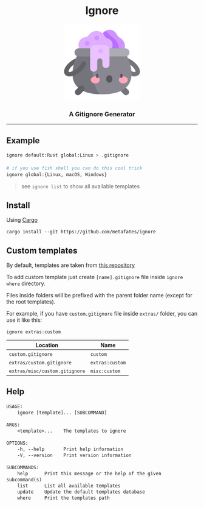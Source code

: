<h1 align="center">Ignore</h1>

<p align="center">
    <img width="200" src="assets/logo.png">
</p>

<h3 align="center">A Gitignore Generator</h3>

---

## Example

```bash
ignore default:Rust global:Linux > .gitignore

# if you use fish shell you can do this cool trick
ignore global:{Linux, macOS, Windows}
``` 

> see `ignore list` to show all available templates

## Install

Using [Cargo](https://doc.rust-lang.org/cargo/getting-started/installation.html)

```
cargo install --git https://github.com/metafates/ignore
```

## Custom templates

By default, templates are taken from [this repository](https://github.com/github/gitignore)

To add custom template just create `[name].gitignore`
file inside `ignore where` directory.

Files inside folders will be prefixed with the parent folder name (except for the root templates).

For example, if you have `custom.gitignore` file inside `extras/` folder,
you can use it like this:

```
ignore extras:custom
```

| Location                       | Name            |
|--------------------------------|-----------------|
| `custom.gitignore`             | `custom`        |
| `extras/custom.gitignore`      | `extras:custom` |
| `extras/misc/custom.gitignore` | `misc:custom`   |

## Help

```
USAGE:
    ignore [template]... [SUBCOMMAND]

ARGS:
    <template>...    The templates to ignore

OPTIONS:
    -h, --help       Print help information
    -V, --version    Print version information

SUBCOMMANDS:
    help      Print this message or the help of the given subcommand(s)
    list      List all available templates
    update    Update the default templates database
    where     Print the templates path
```